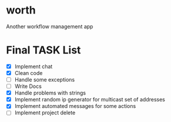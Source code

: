 # worth
Another workflow management app

# Final TASK List
- [x] Implement chat
- [x] Clean code
- [ ] Handle some exceptions
- [ ] Write Docs
- [x] Handle problems with strings
- [x] Implement random ip generator for multicast set of addresses
- [x] Implement automated messages for some actions
- [ ] Implement project delete
